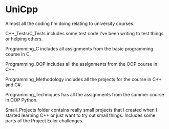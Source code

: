# UniCpp
Almost all the coding I'm doing relating to university courses.

C++_Tests/C_Tests includes some test code I've been writing to test things or helping others.

Programming_C includes all assignments from the basic programming course in C.

Programming_OOP includes all the assignments from the OOP course in C++.

Programming_Methodology includes all the projects for the course in C++ and C#.

Programming_Techniques has all the assignments from the summer course in OOP Python.

Small_Projects folder contains really small projects that I created when I started learning C++ or just want to try out small things. Includes some parts of the Project Euler challenges.
